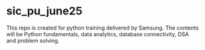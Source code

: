 # sic_pu_june25
This repo is created for python training delivered by Samsung. The contents will be Python fundamentals, data analytics, database connectivity, DSA and problem solving.
